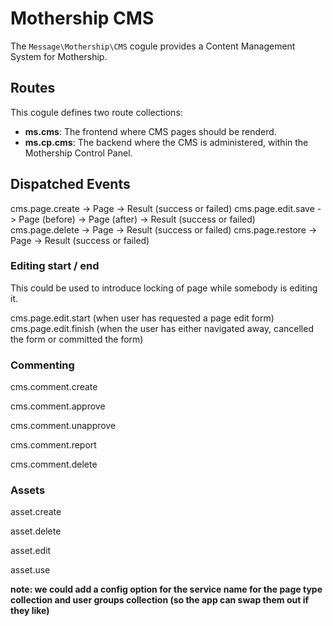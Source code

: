 # Mothership CMS

The `Message\Mothership\CMS` cogule provides a Content Management System for Mothership.

## Routes

This cogule defines two route collections:

- **ms.cms**: The frontend where CMS pages should be renderd.
- **ms.cp.cms**: The backend where the CMS is administered, within the Mothership Control Panel.

## Dispatched Events

cms.page.create
	-> Page
	-> Result (success or failed)
cms.page.edit.save
	-> Page (before)
	-> Page (after)
	-> Result (success or failed)
cms.page.delete
	-> Page
	-> Result (success or failed)
cms.page.restore
	-> Page
	-> Result (success or failed)

### Editing start / end

This could be used to introduce locking of page while somebody is editing it.

cms.page.edit.start (when user has requested a page edit form)
cms.page.edit.finish (when the user has either navigated away, cancelled the form or committed the form)

### Commenting

cms.comment.create

cms.comment.approve

cms.comment.unapprove

cms.comment.report

cms.comment.delete


### Assets

asset.create

asset.delete

asset.edit

asset.use


**note: we could add a config option for the service name for the page type collection and user groups collection (so the app can swap them out if they like)**
